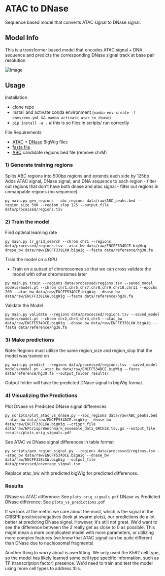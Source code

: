 # ATAC to DNase
Sequence based model that converts ATAC signal to DNase signal.

## Model Info
This is a transformer based model that encodes ATAC signal + DNA sequence and predicts the corresponding
DNase signal track at base pair resolution.

![image](https://github.com/atancoder/atac_to_dnase/assets/10254642/e0263c43-b5c9-48c4-8b18-b5b3a0c0b6b9)


## Usage
Installation
- clone repo
- Install and activate conda environment (`mamba env create -f envs/env.yml && mamba activate atac_to_dnase`)
- `pip install -e .`  # this is so files in scripts/ run correctly

File Requirements
- [ATAC]([url](https://www.encodeproject.org/files/ENCFF093IIW/)) + [DNase]([url](https://www.encodeproject.org/files/ENCFF338LXW/)) BigWig files
- [fasta file]([url](https://www.encodeproject.org/files/GRCh38_no_alt_analysis_set_GCA_000001405.15/)) 
- [ABC]([url](https://github.com/broadinstitute/ABC-Enhancer-Gene-Prediction)) candidate regions bed file (remove chrM)

### 1) Generate training regions

Splits ABC regions into 500bp regions and extends each side by 125bp 
Adds ATAC signal, DNase signal, and DNA sequence to each region
	- filter out regions that don't have both dnase and atac signal
	- filter out regions in unmappable regions (no sequence)
	
```
py main.py gen_regions --abc_regions data/raw/ABC_peaks.bed --region_size 500 --region_slop 125 --output_file data/processed/regions.tsv
```

### 2) Train the model

Find optimal learning rate
```
py main.py lr_grid_search --chrom chr1 --regions data/processed/regions.tsv --atac_bw data/raw/ENCFF534DCE.bigWig --dnase_bw data/raw/ENCFF338LXW.bigWig --fasta data/reference/hg38.fa
```

Train the model on a GPU
- Train on a subset of chromosomes so that we can cross validate the model with other chromosomes later
```
py main.py train --regions data/processed/regions.tsv --saved_model models/model.pt --chrom chr1,chr6,chr7,chr8,chr9,chr10,chr11 --epochs 200 --atac_bw data/raw/ENCFF534DCE.bigWig --dnase_bw data/raw/ENCFF338LXW.bigWig --fasta data/reference/hg38.fa
```

Validate the Model
```
py main.py validate --regions data/processed/regions.tsv --saved_model models/model.pt --chrom chr2,chr3,chr4,chr5 --atac_bw data/raw/ENCFF534DCE.bigWig --dnase_bw data/raw/ENCFF338LXW.bigWig --fasta data/reference/hg38.fa
```

### 3) Make predictions
Note: Regions must utilize the same region_size and region_slop that the model was trained on
```
py main.py predict --regions data/processed/regions.tsv --saved_model models/model.pt --atac_bw data/raw/ENCFF534DCE.bigWig --fasta data/reference/hg38.fa --output_folder results/
```

Output folder will have the predicted DNase signal in bigWig format.

### 4) Visualizing the Predictions
Plot DNase vs Predicted DNase signal differences
```
py scripts/plot_atac_vs_dnase.py --abc_regions data/raw/ABC_peaks.bed --atac_bw data/raw/ENCFF534DCE.bigWig --dnase_bw data/raw/ENCFF338LXW.bigWig --crispr_file data/raw/EPCrisprBenchmark_ensemble_data_GRCh38.tsv.gz --output_file results/plots_orig_signals.pdf
```

See ATAC vs DNase signal differences in table format
```
py scripts/gen_region_signal.py --regions data/processed/regions.tsv --atac_bw data/raw/ENCFF534DCE.bigWig --dnase_bw data/raw/ENCFF338LXW.bigWig --output_file data/processed/coverage_signal.tsv
```
Replace atac_bw with predicted bigWig for predicted differences.

### Results
DNase vs ATAC difference: See `plots_orig_signals.pdf` 
DNase vs Predicted DNase difference: See `plots_vs_predictions.pdf`

If we look at the metric we care about the most, which is the signal in the CRISPR positives/negatives (look 
at swarm plots), our predictions do a lot better at predicting DNase signal. However, it's still not great. 
We'd want to see the difference between the 2 really get as close to 0 as possible. This might mean a more 
complicated model with more parameters, or utilizing more complex features (we know that ATAC signal can be 
quite different than DNase due to nucleosomal fragments)

Another thing to worry about is overfitting. We only used the K562 cell type, so the model has likely learned some
cell type specific information, such as TF (transcription factor) presence. We'd need to train and test the model 
using more cell types to address this. 


